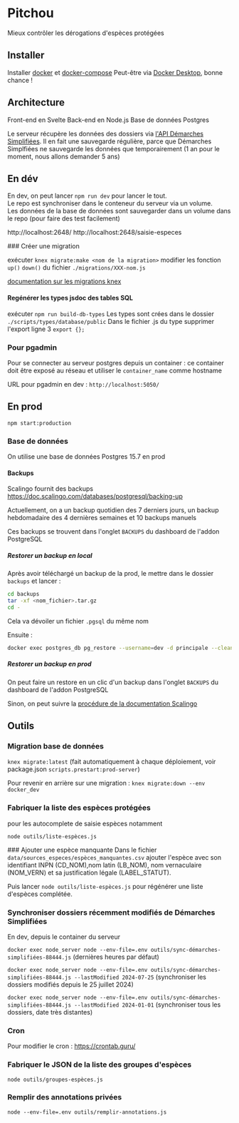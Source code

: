 # Pitchou

Mieux contrôler les dérogations d'espèces protégées


## Installer

Installer [docker](https://docs.docker.com/engine/) et [docker-compose](https://docs.docker.com/compose/)
Peut-être via [Docker Desktop](https://docs.docker.com/desktop/), bonne chance !


## Architecture

Front-end en Svelte
Back-end en Node.js
Base de données Postgres

Le serveur récupère les données des dossiers via [l'API Démarches Simplifiées](https://doc.demarches-simplifiees.fr/api-graphql). Il en fait une sauvegarde régulière, parce que Démarches Simplfiées ne sauvegarde les données que temporairement (1 an pour le moment, nous allons demander 5 ans)




## En dév

En dev, on peut lancer `npm run dev` pour lancer le tout.\
Le repo est synchroniser dans le conteneur du serveur via un volume.\
Les données de la base de données sont sauvegarder dans un volume dans le repo (pour faire des test facilement)

http://localhost:2648/
http://localhost:2648/saisie-especes

### Créer une migration

exécuter `knex migrate:make <nom de la migration>`
modifier les fonction `up()` `down()` du fichier `./migrations/XXX-nom.js`

[documentation sur les migrations knex](https://knexjs.org/guide/migrations.html)

#### Regénérer les types jsdoc des tables SQL

exécuter `npm run build-db-types`
Les types sont crées dans le dossier `./scripts/types/database/public`
Dans le fichier .js du type supprimer l'export ligne 3 `export {};`


### Pour pgadmin

Pour se connecter au serveur postgres depuis un container : ce container doit être exposé au réseau et utiliser le `container_name` comme hostname 

URL pour pgadmin en dev : 
`http://localhost:5050/`


## En prod

`npm start:production`

### Base de données

On utilise une base de données Postgres 15.7 en prod

#### Backups

Scalingo fournit des backups
https://doc.scalingo.com/databases/postgresql/backing-up

Actuellement, on a un backup quotidien des 7 derniers jours, un backup hebdomadaire des 4 dernières semaines et 10 backups manuels

Ces backups se trouvent dans l'onglet `BACKUPS` du dashboard de l'addon PostgreSQL


##### Restorer un backup en local

Après avoir téléchargé un backup de la prod, le mettre dans le dossier `backups` et lancer : 

```sh
cd backups
tar -xf <nom_fichier>.tar.gz
cd -
```

Cela va dévoiler un fichier `.pgsql` du même nom

Ensuite :

```sh
docker exec postgres_db pg_restore --username=dev -d principale --clean --no-owner --jobs=6 /var/lib/pitchou/backups/<nom_fichier>.pgsql
```

##### Restorer un backup en prod

On peut faire un restore en un clic d'un backup dans l'onglet `BACKUPS` du dashboard de l'addon PostgreSQL

Sinon, on peut suivre la [procédure de la documentation Scalingo](https://doc.scalingo.com/databases/postgresql/restoring)



## Outils

### Migration base de données

`knex migrate:latest` (fait automatiquement à chaque déploiement, voir package.json `scripts.prestart:prod-server`)

Pour revenir en arrière sur une migration : `knex migrate:down --env docker_dev`

### Fabriquer la liste des espèces protégées

pour les autocomplete de saisie espèces notamment

`node outils/liste-espèces.js`

### Ajouter une espèce manquante
Dans le fichier `data/sources_especes/espèces_manquantes.csv` ajouter l'espèce avec son identifiant INPN (CD_NOM),nom latin (LB_NOM), nom vernaculaire (NOM_VERN) et sa justification légale (LABEL_STATUT).

Puis lancer `node outils/liste-espèces.js` pour régénérer une liste d'espèces complétée.

### Synchroniser dossiers récemment modifiés de Démarches Simplifiées

En dev, depuis le container du serveur

`docker exec node_server node --env-file=.env outils/sync-démarches-simplifiées-88444.js` (dernières heures par défaut)

`docker exec node_server node --env-file=.env outils/sync-démarches-simplifiées-88444.js --lastModified 2024-07-25` (synchroniser les dossiers modifiés depuis le 25 juillet 2024)


`docker exec node_server node --env-file=.env outils/sync-démarches-simplifiées-88444.js --lastModified 2024-01-01` (synchroniser tous les dossiers, date très distantes)

### Cron

Pour modifier le cron : https://crontab.guru/

### Fabriquer le JSON de la liste des groupes d'espèces

`node outils/groupes-espèces.js`

### Remplir des annotations privées

`node --env-file=.env outils/remplir-annotations.js`